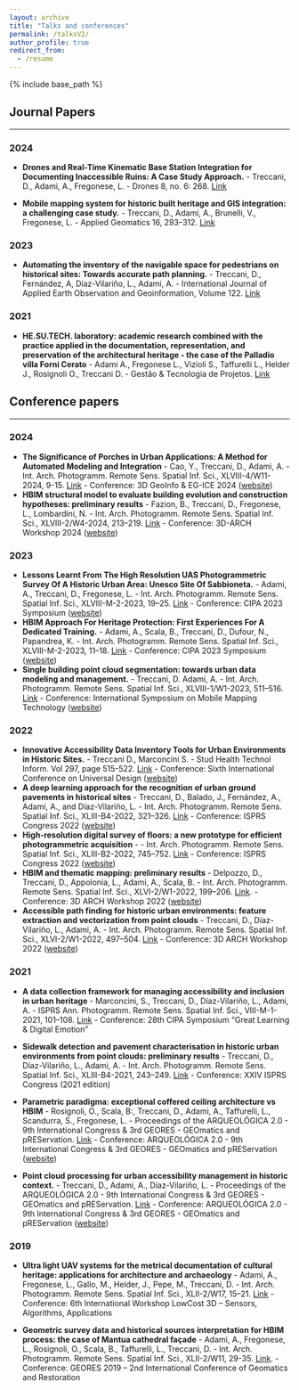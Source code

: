 ```yaml
---
layout: archive
title: "Talks and conferences"
permalink: /talksV2/
author_profile: true
redirect_from:
  - /resume
---
```


{% include base_path %}

## Journal Papers
* * *

### 2024

* **Drones and Real-Time Kinematic Base Station Integration for Documenting Inaccessible Ruins: A Case Study Approach.** - Treccani, D., Adami, A., Fregonese, L. - Drones 8, no. 6: 268. 
[Link](https://doi.org/10.3390/drones8060268)

*  **Mobile mapping system for historic built heritage and GIS integration: a challenging case study.** - Treccani, D., Adami, A., Brunelli, V., Fregonese, L. - Applied Geomatics 16, 293–312. [Link](https://doi.org/10.1007/s12518-024-00555-w)

### 2023

*  **Automating the inventory of the navigable space for pedestrians on historical sites: Towards accurate path planning.** - Treccani, D., Fernández, A, Díaz-Vilariño, L., Adami, A. - International Journal of Applied Earth Observation and Geoinformation, Volume 122. [Link](https://doi.org/10.1016/j.jag.2023.103400)

### 2021
* **HE.SU.TECH. laboratory: academic research combined with the practice applied in the documentation, representation, and preservation of the architectural heritage - the case of the Palladio villa Forni Cerato** - Adami A., Fregonese L., Vizioli S., Taffurelli L., Helder J., Rosignoli O., Treccani D. - Gestão & Tecnologia de Projetos. [Link]( https://www.revistas.usp.br/gestaodeprojetos/article/view/172008)


  
## Conference papers
* * *
### 2024
* **The Significance of Porches in Urban Applications: A Method for Automated Modeling and Integration** - Cao, Y., Treccani, D., Adami, A. - Int. Arch. Photogramm. Remote Sens. Spatial Inf. Sci., XLVIII-4/W11-2024, 9-15. [Link](https://doi.org/10.5194/isprs-archives-XLVIII-4-W11-2024-9-2024)     - Conference: 3D GeoInfo & EG-ICE 2024 ([website](https://3dgeoinfoeg-ice.webs.uvigo.es/3dgeoinfo))
* **HBIM structural model to evaluate building evolution and construction hypotheses: preliminary results** - Fazion, B., Treccani, D., Fregonese, L., Lombardini, N. - Int. Arch. Photogramm. Remote Sens. Spatial Inf. Sci., XLVIII-2/W4-2024, 213–219. [Link](https://doi.org/10.5194/isprs-archives-XLVIII-2-W4-2024-213-2024)    - Conference: 3D-ARCH Workshop 2024 ([website](https://3darch.fbk.eu/))
  
### 2023
* **Lessons Learnt From The High Resolution UAS Photogrammetric Survey Of A Historic Urban Area: Unesco Site Of Sabbioneta.** - Adami, A., Treccani, D.,  Fregonese, L. -  Int. Arch. Photogramm. Remote Sens. Spatial Inf. Sci., XLVIII-M-2-2023, 19–25. [Link](https://doi.org/10.5194/isprs-archives-XLVIII-M-2-2023-19-2023)     - Conference: CIPA 2023 Symposium ([website](https://www.cipa2023florence.org/))
* **HBIM Approach For Heritage Protection: First Experiences For A Dedicated Training.** - Adami, A., Scala, B., Treccani, D., Dufour, N.,  Papandrea, K. - Int. Arch. Photogramm. Remote Sens. Spatial Inf. Sci., XLVIII-M-2-2023, 11–18. [Link](https://doi.org/10.5194/isprs-archives-XLVIII-M-2-2023-11-2023)    - Conference: CIPA 2023 Symposium ([website](https://www.cipa2023florence.org/))
*  **Single building point cloud segmentation: towards urban data modeling and management.** - Treccani, D. Adami, A. - Int. Arch. Photogramm. Remote Sens. Spatial Inf. Sci., XLVIII-1/W1-2023, 511–516. [Link](https://doi.org/10.5194/isprs-archives-XLVIII-1-W1-2023-511-2023)     - Conference: International Symposium on Mobile Mapping Technology ([website](https://www.cirgeo.unipd.it/mmt/))

### 2022
*  **Innovative Accessibility Data Inventory Tools for Urban Environments in Historic Sites.** - Treccani D., Marconcini S. - Stud Health Technol Inform. Vol 297, page 515-522. [Link](http://doi:10.3233/SHTI220881)     - Conference: Sixth International Conference on Universal Design ([website](https://ud2022.unibs.it/))
*  **A deep learning approach for the recognition of urban ground pavements in historical sites** - Treccani, D., Balado, J., Fernández, A., Adami, A., and Díaz-Vilariño, L. - Int. Arch. Photogramm. Remote Sens. Spatial Inf. Sci., XLIII-B4-2022, 321–326. [Link](https://doi.org/10.5194/isprs-archives-XLIII-B4-2022-321-2022)     - Conference: ISPRS Congress 2022 ([website](https://www.isprs2022-nice.com/))
*   **High-resolution digital survey of floors: a new prototype for efficient photogrammetric acquisition** - - Int. Arch. Photogramm. Remote Sens. Spatial Inf. Sci., XLIII-B2-2022, 745–752. [Link](https://doi.org/10.5194/isprs-archives-XLIII-B2-2022-745-2022)    - Conference: ISPRS Congress 2022 ([website](https://www.isprs2022-nice.com/))
* **HBIM and thematic mapping: preliminary results** - Delpozzo, D., Treccani, D., Appolonia, L., Adami, A., Scala, B. - Int. Arch. Photogramm. Remote Sens. Spatial Inf. Sci., XLVI-2/W1-2022, 199–206. [Link](https://doi.org/10.5194/isprs-archives-XLVI-2-W1-2022-199-2022).  - Conference: 3D ARCH Workshop 2022 ([website]( https://www.sitech-3dsurvey.polimi.it/?p=3303))
* **Accessible path finding for historic urban environments: feature extraction and vectorization from point clouds** - Treccani, D., Díaz-Vilariño, L., Adami, A. - Int. Arch. Photogramm. Remote Sens. Spatial Inf. Sci., XLVI-2/W1-2022, 497–504. [Link](https://doi.org/10.5194/isprs-archives-XLVI-2-W1-2022-497-2022)   - Conference: 3D ARCH Workshop 2022 ([website]( https://www.sitech-3dsurvey.polimi.it/?p=3303))

  
### 2021

* **A data collection framework for managing accessibility and inclusion in urban heritage** - Marconcini, S., Treccani, D., Díaz-Vilariño, L., Adami, A. - ISPRS Ann. Photogramm. Remote Sens. Spatial Inf. Sci., VIII-M-1-2021, 101–108. [Link](https://doi.org/10.5194/isprs-annals-VIII-M-1-2021-101-2021)   - Conference: 28th CIPA Symposium “Great Learning & Digital Emotion” 
* **Sidewalk detection and pavement characterisation in historic urban environments from point clouds: preliminary results** - Treccani, D., Díaz-Vilariño, L.,  Adami, A. - Int. Arch. Photogramm. Remote Sens. Spatial Inf. Sci., XLIII-B4-2021, 243–249. [Link](https://doi.org/10.5194/isprs-archives-XLIII-B4-2021-243-2021)    -  Conference: XXIV ISPRS Congress (2021 edition) 

* **Parametric paradigma: exceptional coffered ceiling architecture vs HBIM** - Rosignoli, O., Scala, B:, Treccani, D., Adami, A., Taffurelli, L., Scandurra, S., Fregonese, L. - Proceedings of the ARQUEOLÓGICA 2.0 - 9th International Congress & 3rd GEORES - GEOmatics and pREServation. [Link](https://doi.org/10.4995/arqueologica9.2021.12140)  - Conference: ARQUEOLÓGICA 2.0 - 9th International Congress & 3rd GEORES - GEOmatics and pREServation ([website](http://arqueo9-geores3.webs.upv.es))

  
* **Point cloud processing for urban accessibility management in historic context.** - Treccani, D., Adami, A., Díaz-Vilariño, L. - Proceedings of the ARQUEOLÓGICA 2.0 - 9th International Congress \& 3rd GEORES - GEOmatics and pREServation. [Link](https://doi.org/10.4995/arqueologica9.2021.13259)  - Conference: ARQUEOLÓGICA 2.0 - 9th International Congress & 3rd GEORES - GEOmatics and pREServation ([website](http://arqueo9-geores3.webs.upv.es))

### 2019
 
* **Ultra light UAV systems for the metrical documentation of cultural heritage: applications for architecture and archaeology** - Adami, A., Fregonese, L., Gallo, M., Helder, J., Pepe, M., Treccani, D. - Int. Arch. Photogramm. Remote Sens. Spatial Inf. Sci., XLII-2/W17, 15–21. [Link](https://doi.org/10.5194/isprs-archives-XLII-2-W17-15-2019)  - Conference: 6th International Workshop LowCost 3D – Sensors, Algorithms, Applications
 
* **Geometric survey data and historical sources interpretation for HBIM process: the case of Mantua cathedral façade** - Adami, A., Fregonese, L., Rosignoli, O., Scala, B., Taffurelli, L., Treccani, D. - Int. Arch. Photogramm. Remote Sens. Spatial Inf. Sci., XLII-2/W11, 29-35. [Link](https://doi.org/10.5194/isprs-archives-XLII-2-W11-29-2019).  - Conference: GEORES 2019 – 2nd International Conference of Geomatics and Restoration

